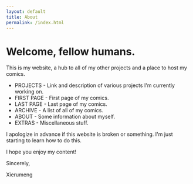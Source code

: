 ```yaml
---
layout: default
title: About
permalink: /index.html
---
```

# Welcome, fellow humans.

This is my website, a hub to all of my other projects and a place to host my comics.

* PROJECTS - Link and description of various projects I'm currently working on.
* FIRST PAGE - First page of my comics.
* LAST PAGE - Last page of my comics.
* ARCHIVE - A list of all of my comics.
* ABOUT - Some information about myself.
* EXTRAS - Miscellaneous stuff.

I apologize in advance if this website is broken or something. I'm just starting to learn how to do this.

I hope you enjoy my content!

Sincerely,

Xierumeng
